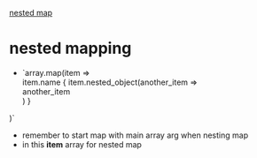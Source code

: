 [nested map](#nested-mapping)

# nested mapping
- `array.map(item => <div> 
    item.name
    {
        item.nested_object(another_item => <div>
        another_item 
        </div>)
    }
</div>)`

- remember to start map with main array arg when nesting map 
- in this **item** array for nested map